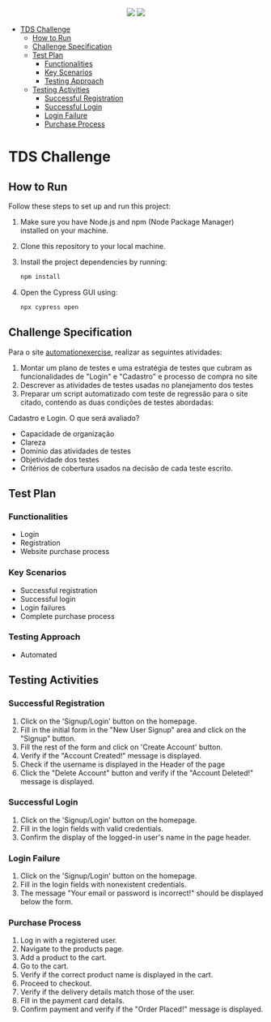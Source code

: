 <p align="center">
<img src="https://img.shields.io/badge/JavaScript-323330?style=for-the-badge&logo=javascript&logoColor=F7DF1E" />
<img src="https://img.shields.io/badge/Cypress-17202C?style=for-the-badge&logo=cypress&logoColor=white" />
</p>

- [TDS Challenge](#tds-challenge)
  - [How to Run](#how-to-run)
  - [Challenge Specification](#challenge-specification)
  - [Test Plan](#test-plan)
    - [Functionalities](#functionalities)
    - [Key Scenarios](#key-scenarios)
    - [Testing Approach](#testing-approach)
  - [Testing Activities](#testing-activities)
    - [Successful Registration](#successful-registration)
    - [Successful Login](#successful-login)
    - [Login Failure](#login-failure)
    - [Purchase Process](#purchase-process)

# TDS Challenge

## How to Run

Follow these steps to set up and run this project:

1. Make sure you have Node.js and npm (Node Package Manager) installed on your machine.

2. Clone this repository to your local machine.
3. Install the project dependencies by running:
   ```bash
   npm install
   ```
4. Open the Cypress GUI using:
    ```bash
    npx cypress open
    ```


## Challenge Specification
Para o site  [automationexercise](https://www.automationexercise.com/), realizar as seguintes atividades: 

1. Montar um plano de testes e uma estratégia de testes que cubram as funcionalidades de "Login" e "Cadastro" e processo de compra no site 
2. Descrever as atividades de testes usadas no planejamento dos testes 
3. Preparar um script automatizado com teste de regressão para o site citado, contendo as duas condições de testes abordadas: 

Cadastro e Login. O que será avaliado? 
- Capacidade de organização
- Clareza
- Domínio das atividades de testes
- Objetividade dos testes
- Critérios de cobertura usados na decisão de cada teste escrito.

## Test Plan
### Functionalities
- Login
- Registration
- Website purchase process

### Key Scenarios
- Successful registration
- Successful login
- Login failures
- Complete purchase process

### Testing Approach
- Automated

## Testing Activities
### Successful Registration
1. Click on the 'Signup/Login' button on the homepage.
2. Fill in the initial form in the "New User Signup" area and click on the "Signup" button.
3. Fill the rest of the form and click on 'Create Account' button.
4. Verify if the "Account Created!" message is displayed.
5. Check if the username is displayed in the Header of the page
6. Click the "Delete Account" button and verify if the "Account Deleted!" message is displayed.

### Successful Login
1. Click on the 'Signup/Login' button on the homepage.
2. Fill in the login fields with valid credentials.
3. Confirm the display of the logged-in user's name in the page header.

### Login Failure
1. Click on the 'Signup/Login' button on the homepage.
2. Fill in the login fields with nonexistent credentials.
3. The message "Your email or password is incorrect!" should be displayed below the form.

### Purchase Process
1. Log in with a registered user.
2. Navigate to the products page.
3. Add a product to the cart.
4. Go to the cart.
5. Verify if the correct product name is displayed in the cart.
6. Proceed to checkout.
7. Verify if the delivery details match those of the user.
8. Fill in the payment card details.
9. Confirm payment and verify if the "Order Placed!" message is displayed.
